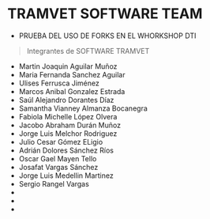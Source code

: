 # TRAMVET SOFTWARE TEAM

- PRUEBA DEL USO DE FORKS EN EL WHORKSHOP DTI

> Integrantes de SOFTWARE TRAMVET

- Martin Joaquin Aguilar Muñoz
- Maria Fernanda Sanchez Aguilar
- Ulises Ferrusca Jiménez
- Marcos Anibal Gonzalez Estrada
- Saúl Alejandro Dorantes Díaz
- Samantha Vianney Almanza Bocanegra
- Fabiola Michelle López Olvera
- Jacobo Abraham Durán Muñoz
- Jorge Luis Melchor Rodriguez
- Julio Cesar Gómez ELigio
- Adrián Dolores Sánchez Ríos 
- Oscar Gael Mayen Tello
- Josafat Vargas Sánchez
- Jorge Luis Medellin Martinez
- Sergio Rangel Vargas
-
-
-

